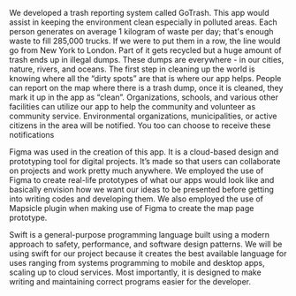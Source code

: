 We developed a trash reporting system called GoTrash. This app would assist in keeping the environment clean especially in polluted areas. Each person generates on average 1 kilogram of waste per day; that's enough waste to fill 285,000 trucks. If we were to put them in a row, the line would go from New York to London. Part of it gets recycled but a huge amount of trash ends up in illegal dumps. These dumps are everywhere - in our cities, nature, rivers, and oceans. The first step in cleaning up the world is knowing where all the “dirty spots” are that is where our app helps. People can report on the map where there is a trash dump, once it is cleaned, they mark it up in the app as “clean”. Organizations, schools, and various other facilities can utilize our app to help the community and volunteer as community service. Environmental organizations, municipalities, or active citizens in the area will be notified. You too can choose to receive these notifications

Figma was used in the creation of this app. It is a cloud-based design and prototyping tool for digital projects. It’s made so that users can collaborate on projects and work pretty much anywhere. We employed the use of Figma to create real-life prototypes of what our apps would look like and basically envision how we want our ideas to be presented before getting into writing codes and developing them. We also employed the use of Mapsicle plugin when making use of Figma to create the map page prototype.

Swift is a general-purpose programming language built using a modern approach to safety, performance, and software design patterns. We will be using swift for our project because it creates the best available language for uses ranging from systems programming to mobile and desktop apps, scaling up to cloud services. Most importantly, it is designed to make writing and maintaining correct programs easier for the developer.
